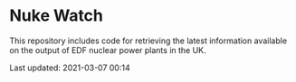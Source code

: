 # Nuke Watch

This repository includes code for retrieving the latest information available on the output of EDF nuclear power plants in the UK.

Last updated: 2021-03-07 00:14
